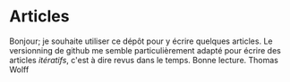 # Articles
Bonjour; je souhaite utiliser ce dépôt pour y écrire quelques articles. Le versionning de github me semble particulièrement adapté pour écrire des articles *itératifs*, c'est à dire revus dans le temps. Bonne lecture. Thomas Wolff
